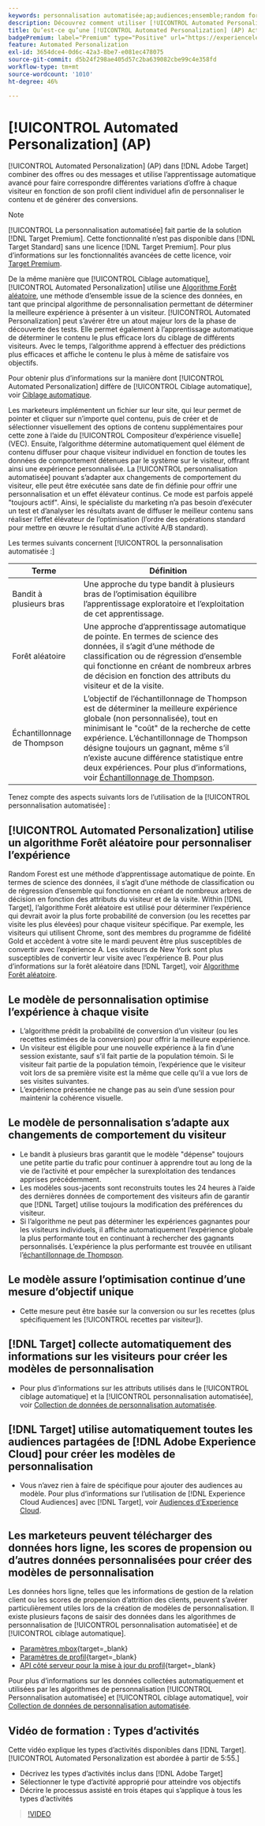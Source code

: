 ```yaml
---
keywords: personnalisation automatisée;ap;audiences;ensemble;random forest;bandit à plusieurs bras;échantillonnage thompson;ml;apprentissage automatique
description: Découvrez comment utiliser [!UICONTROL Automated Personalization] (AP) dans [!DNL Adobe Target] qui utilisent l’apprentissage automatique avancé pour faire correspondre différentes variations d’offre à chaque visiteur.
title: Qu’est-ce qu’une [!UICONTROL Automated Personalization] (AP) Activité ?
badgePremium: label="Premium" type="Positive" url="https://experienceleague.adobe.com/docs/target/using/introduction/intro.html?lang=en#premium newtab=true" tooltip="Découvrez les fonctionnalités incluses dans Target Premium."
feature: Automated Personalization
exl-id: 3654dce4-0d6c-42a3-8be7-e081ec478075
source-git-commit: d5b24f298ae405d57c2ba639082cbe99c4e358fd
workflow-type: tm+mt
source-wordcount: '1010'
ht-degree: 46%

---
```


# [!UICONTROL Automated Personalization] (AP)

[!UICONTROL Automated Personalization] (AP) dans [!DNL Adobe Target] combiner des offres ou des messages et utilise l’apprentissage automatique avancé pour faire correspondre différentes variations d’offre à chaque visiteur en fonction de son profil client individuel afin de personnaliser le contenu et de générer des conversions.

>[!NOTE]
>
>[!UICONTROL La personnalisation automatisée] fait partie de la solution [!DNL Target Premium]. Cette fonctionnalité n’est pas disponible dans [!DNL Target Standard] sans une licence [!DNL Target Premium]. Pour plus d’informations sur les fonctionnalités avancées de cette licence, voir [Target Premium](/help/main/c-intro/intro.md#premium).

De la même manière que [!UICONTROL Ciblage automatique], [!UICONTROL Automated Personalization] utilise une [Algorithme Forêt aléatoire](/help/main/c-activities/t-automated-personalization/algo-random-forest.md), une méthode d’ensemble issue de la science des données, en tant que principal algorithme de personnalisation permettant de déterminer la meilleure expérience à présenter à un visiteur. [!UICONTROL Automated Personalization] peut s’avérer être un atout majeur lors de la phase de découverte des tests. Elle permet également à l’apprentissage automatique de déterminer le contenu le plus efficace lors du ciblage de différents visiteurs. Avec le temps, l’algorithme apprend à effectuer des prédictions plus efficaces et affiche le contenu le plus à même de satisfaire vos objectifs.

Pour obtenir plus d’informations sur la manière dont [!UICONTROL Automated Personalization] diffère de [!UICONTROL Ciblage automatique], voir [Ciblage automatique](/help/main/c-activities/auto-target/auto-target-to-optimize.md#section_BA4D83BE40F14A96BE7CBC7C7CF2A8FB).

Les marketeurs implémentent un fichier sur leur site, qui leur permet de pointer et cliquer sur n’importe quel contenu, puis de créer et de sélectionner visuellement des options de contenu supplémentaires pour cette zone à l’aide du [!UICONTROL Compositeur d’expérience visuelle] (VEC). Ensuite, l’algorithme détermine automatiquement quel élément de contenu diffuser pour chaque visiteur individuel en fonction de toutes les données de comportement détenues par le système sur le visiteur, offrant ainsi une expérience personnalisée. La [!UICONTROL personnalisation automatisée] pouvant s’adapter aux changements de comportement du visiteur, elle peut être exécutée sans date de fin définie pour offrir une personnalisation et un effet élévateur continus. Ce mode est parfois appelé &quot;toujours actif&quot;. Ainsi, le spécialiste du marketing n’a pas besoin d’exécuter un test et d’analyser les résultats avant de diffuser le meilleur contenu sans réaliser l’effet élévateur de l’optimisation (l’ordre des opérations standard pour mettre en œuvre le résultat d’une activité A/B standard).

Les termes suivants concernent [!UICONTROL la personnalisation automatisée :]

| Terme | Définition |
|---|---|
| Bandit à plusieurs bras | Une approche du type bandit à plusieurs bras de l’optimisation équilibre l’apprentissage exploratoire et l’exploitation de cet apprentissage. |
| Forêt aléatoire | Une approche d’apprentissage automatique de pointe. En termes de science des données, il s’agit d’une méthode de classification ou de régression d’ensemble qui fonctionne en créant de nombreux arbres de décision en fonction des attributs du visiteur et de la visite. |
| Échantillonnage de Thompson | L’objectif de l’échantillonnage de Thompson est de déterminer la meilleure expérience globale (non personnalisée), tout en minimisant le &quot;coût&quot; de la recherche de cette expérience. L’échantillonnage de Thompson désigne toujours un gagnant, même s’il n’existe aucune différence statistique entre deux expériences. Pour plus d’informations, voir [Échantillonnage de Thompson](https://en.wikipedia.org/wiki/Thompson_sampling). |

Tenez compte des aspects suivants lors de l’utilisation de la [!UICONTROL personnalisation automatisée] :

## [!UICONTROL Automated Personalization] utilise un algorithme Forêt aléatoire pour personnaliser l’expérience

Random Forest est une méthode d’apprentissage automatique de pointe. En termes de science des données, il s’agit d’une méthode de classification ou de régression d’ensemble qui fonctionne en créant de nombreux arbres de décision en fonction des attributs du visiteur et de la visite. Within [!DNL Target], l’algorithme Forêt aléatoire est utilisé pour déterminer l’expérience qui devrait avoir la plus forte probabilité de conversion (ou les recettes par visite les plus élevées) pour chaque visiteur spécifique. Par exemple, les visiteurs qui utilisent Chrome, sont des membres du programme de fidélité Gold et accèdent à votre site le mardi peuvent être plus susceptibles de convertir avec l’expérience A. Les visiteurs de New York sont plus susceptibles de convertir leur visite avec l’expérience B. Pour plus d’informations sur la forêt aléatoire dans [!DNL Target], voir [Algorithme Forêt aléatoire](/help/main/c-activities/t-automated-personalization/algo-random-forest.md).

## Le modèle de personnalisation optimise l’expérience à chaque visite

* L’algorithme prédit la probabilité de conversion d’un visiteur (ou les recettes estimées de la conversion) pour offrir la meilleure expérience.
* Un visiteur est éligible pour une nouvelle expérience à la fin d’une session existante, sauf s’il fait partie de la population témoin. Si le visiteur fait partie de la population témoin, l’expérience que le visiteur voit lors de sa première visite est la même que celle qu’il a vue lors de ses visites suivantes.
* L’expérience présentée ne change pas au sein d’une session pour maintenir la cohérence visuelle.

## Le modèle de personnalisation s’adapte aux changements de comportement du visiteur

* Le bandit à plusieurs bras garantit que le modèle &quot;dépense&quot; toujours une petite partie du trafic pour continuer à apprendre tout au long de la vie de l’activité et pour empêcher la surexploitation des tendances apprises précédemment.
* Les modèles sous-jacents sont reconstruits toutes les 24 heures à l’aide des dernières données de comportement des visiteurs afin de garantir que [!DNL Target] utilise toujours la modification des préférences du visiteur.
* Si l’algorithme ne peut pas déterminer les expériences gagnantes pour les visiteurs individuels, il affiche automatiquement l’expérience globale la plus performante tout en continuant à rechercher des gagnants personnalisés. L’expérience la plus performante est trouvée en utilisant l’[échantillonnage de Thompson](https://en.wikipedia.org/wiki/Thompson_sampling).

## Le modèle assure l’optimisation continue d’une mesure d’objectif unique

* Cette mesure peut être basée sur la conversion ou sur les recettes (plus spécifiquement les [!UICONTROL recettes par visiteur]).

## [!DNL Target] collecte automatiquement des informations sur les visiteurs pour créer les modèles de personnalisation

* Pour plus d’informations sur les attributs utilisés dans le [!UICONTROL ciblage automatique] et la [!UICONTROL personnalisation automatisée], voir [Collection de données de personnalisation automatisée](/help/main/c-activities/t-automated-personalization/ap-data.md).

## [!DNL Target] utilise automatiquement toutes les audiences partagées de [!DNL Adobe Experience Cloud] pour créer les modèles de personnalisation

* Vous n’avez rien à faire de spécifique pour ajouter des audiences au modèle. Pour plus d’informations sur l’utilisation de [!DNL Experience Cloud Audiences] avec [!DNL Target], voir [Audiences d’Experience Cloud](/help/main/c-integrating-target-with-mac/mmp.md).

## Les marketeurs peuvent télécharger des données hors ligne, les scores de propension ou d’autres données personnalisées pour créer des modèles de personnalisation

Les données hors ligne, telles que les informations de gestion de la relation client ou les scores de propension d’attrition des clients, peuvent s’avérer particulièrement utiles lors de la création de modèles de personnalisation. Il existe plusieurs façons de saisir des données dans les algorithmes de personnalisation de [!UICONTROL personnalisation automatisée] et de [!UICONTROL ciblage automatique].

* [Paramètres mbox](https://experienceleague.adobe.com/docs/target-dev/developer/implementation/methods/methods-to-get-data-into-target.html){target=_blank}
* [Paramètres de profil](https://experienceleague.adobe.com/docs/target-dev/developer/implementation/methods/methods-to-get-data-into-target.html){target=_blank}
* [API côté serveur pour la mise à jour du profil](https://experienceleague.adobe.com/docs/target-dev/developer/implementation/methods/methods-to-get-data-into-target.html){target=_blank}

Pour plus d’informations sur les données collectées automatiquement et utilisées par les algorithmes de personnalisation [!UICONTROL Personnalisation automatisée] et [!UICONTROL ciblage automatique], voir [Collection de données de personnalisation automatisée](/help/main/c-activities/t-automated-personalization/ap-data.md).

## Vidéo de formation : Types d’activités

Cette vidéo explique les types d’activités disponibles dans [!DNL Target]. [!UICONTROL Automated Personalization est abordée à partir de 5:55.]

* Décrivez les types d’activités inclus dans [!DNL Adobe Target]
* Sélectionner le type d’activité approprié pour atteindre vos objectifs
* Décrire le processus assisté en trois étapes qui s’applique à tous les types d’activités

>[!VIDEO](https://video.tv.adobe.com/v/17386)
